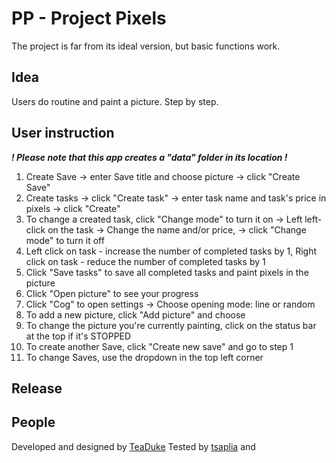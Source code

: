 # PP - Project Pixels

The project is far from its ideal version, but basic functions work.

## Idea

Users do routine and paint a picture. Step by step.

## User instruction

***! Please note that this app creates a "data" folder in its location !***

1. Create Save -> enter Save title and choose picture -> click "Create Save"
3. Create tasks -> click "Create task" -> enter task name and task's price in pixels -> click "Create"
4. To change a created task, click "Change mode" to turn it on -> Left left-click on the task -> Change the name and/or price, -> click "Change mode" to turn it off
5. Left click on task - increase the number of completed tasks by 1, Right click on task - reduce the number of completed tasks by 1
6. Click "Save tasks" to save all completed tasks and paint pixels in the picture
7. Click "Open picture" to see your progress
8. Click "Cog" to open settings -> Choose opening mode: line or random
9. To add a new picture, click "Add picture" and choose
10. To change the picture you're currently painting, click on the status bar at the top if it's STOPPED
11. To create another Save, click "Create new save" and go to step 1
12. To change Saves, use the dropdown in the top left corner

## Release


## People

Developed and designed by [TeaDuke](https://github.com/TeaDuke)
Tested by [tsaplia](https://github.com/tsaplia) and 
